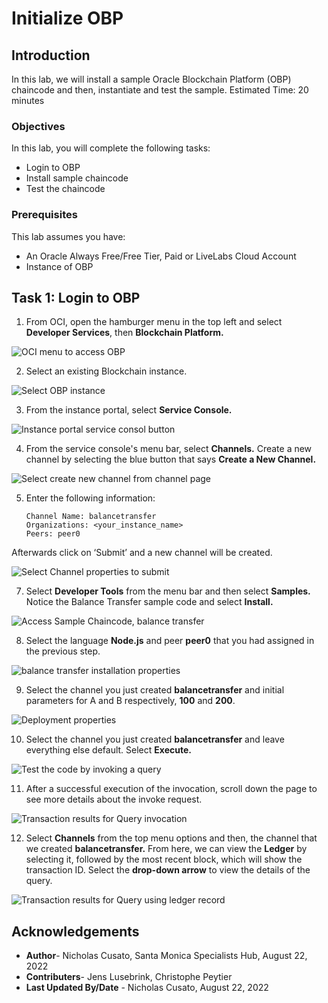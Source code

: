# Initialize OBP

## Introduction

In this lab, we will install a sample Oracle Blockchain Platform (OBP) chaincode and then, instantiate and test the sample. 
Estimated Time: 20 minutes


### Objectives

In this lab, you will complete the following tasks:

- Login to OBP
- Install sample chaincode
- Test the chaincode

### Prerequisites

This lab assumes you have:
- An Oracle Always Free/Free Tier, Paid or LiveLabs Cloud Account
- Instance of OBP 

## Task 1: Login to OBP

1. From OCI, open the hamburger menu in the top left and select **Developer Services**, then **Blockchain Platform.** 

![OCI menu to access OBP](images/access-obp.png) 

2. Select an existing Blockchain instance.

![Select OBP instance](images/select-obp-instance.png) 

3. From the instance portal, select **Service Console.**

![Instance portal service consol button](images/instance-portal.png) 

4. From the service console's menu bar, select **Channels.** Create a new channel by selecting the blue button that says **Create a New Channel.**

![Select create new channel from channel page](images/new-channel.png) 

5. Enter the following information:
   
    ```
    Channel Name: balancetransfer
    Organizations: <your_instance_name>
    Peers: peer0
    ```
Afterwards click on ‘Submit’ and a new channel will be created.

![Select Channel properties to submit](images/channel-properties.png) 

7. Select **Developer Tools** from the menu bar and then select **Samples.** Notice the Balance Transfer sample code and select **Install.**

![Access Sample Chaincode, balance transfer](images/install-balance-transfer.png) 

8. Select the language **Node.js** and peer **peer0** that you had assigned in the previous step.

![balance transfer installation properties](images/install-bt-properties.png) 

9. Select the channel you just created **balancetransfer** and initial parameters for A and B respectively, **100** and **200**.

![Deployment properties](images/deploy-chaincode-properties.png) 

10. Select the channel you just created **balancetransfer** and leave everything else default. Select **Execute.**

![Test the code by invoking a query](images/invoke-query.png) 

11. After a successful execution of the invocation, scroll down the page to see more details about the invoke request.

![Transaction results for Query invocation](images/transaction-results.png) 

12. Select **Channels** from the top menu options and then, the channel that we created **balancetransfer.** From here, we can view the **Ledger** by selecting it, followed by the most recent block, which will show the transaction ID. Select the **drop-down arrow** to view the details of the query.

![Transaction results for Query using ledger record](images/ledger-transaction.png) 

## Acknowledgements

- **Author**- Nicholas Cusato, Santa Monica Specialists Hub, August 22, 2022
- **Contributers**- Jens Lusebrink, Christophe Peytier
- **Last Updated By/Date** - Nicholas Cusato, August 22, 2022